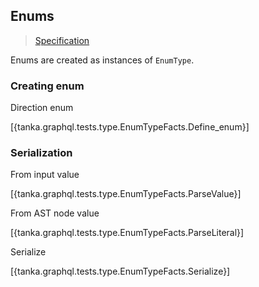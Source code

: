 ## Enums

> [Specification](https://facebook.github.io/graphql/June2018/#sec-Enums)

Enums are created as instances of `EnumType`. 


### Creating enum

Direction enum

[{tanka.graphql.tests.type.EnumTypeFacts.Define_enum}]


### Serialization

From input value

[{tanka.graphql.tests.type.EnumTypeFacts.ParseValue}]

From AST node value

[{tanka.graphql.tests.type.EnumTypeFacts.ParseLiteral}]

Serialize

[{tanka.graphql.tests.type.EnumTypeFacts.Serialize}]